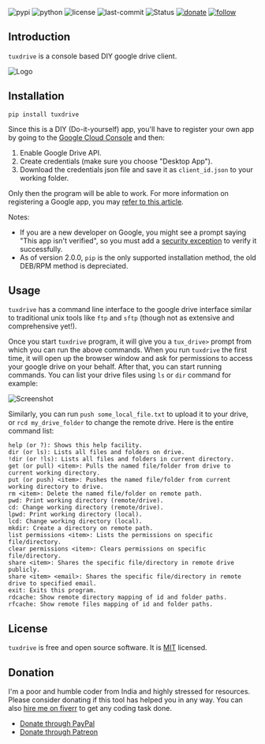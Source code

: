 ![pypi](https://img.shields.io/pypi/v/tuxdrive.svg)
![python](https://img.shields.io/pypi/pyversions/tuxdrive.svg)
![license](https://img.shields.io/github/license/prahladyeri/tuxdrive.svg)
![last-commit](https://img.shields.io/github/last-commit/prahladyeri/tuxdrive.svg)
![Status](https://img.shields.io/badge/status-stable-brightgreen.svg)
[![donate](https://img.shields.io/badge/-Donate-blue.svg?logo=paypal)](https://www.paypal.com/cgi-bin/webscr?cmd=_s-xclick&hosted_button_id=JM8FUXNFUK6EU)
[![follow](https://img.shields.io/twitter/follow/prahladyeri.svg?style=social)](https://twitter.com/prahladyeri)

## Introduction

`tuxdrive` is a console based DIY google drive client.

![Logo](tuxdrive/logo_small.jpg)

## Installation

	pip install tuxdrive


Since this is a DIY (Do-it-yourself) app, you'll have to register your own app by going to the [Google Cloud Console](https://console.cloud.google.com) and then:

1. Enable Google Drive API.
2. Create credentials (make sure you choose "Desktop App").
3. Download the credentials json file and save it as `client_id.json` to your working folder. 

Only then the program will be able to work. For more information on registering a Google app, you may [refer to this article](https://prahladyeri.com/blog/2016/12/how-to-create-google-drive-app-python-flask.html).

Notes:

- If you are a new developer on Google, you might see a prompt saying "This app isn't verified", so you must add a [security exception](https://raw.githubusercontent.com/prahladyeri/prahladyeri.com/gh-pages/uploads/google_app_no_street_cred.png) to verify it successfully.
- As of version 2.0.0, `pip` is the only supported installation method, the old DEB/RPM method is depreciated.

## Usage

`tuxdrive` has a command line interface to the google drive interface similar to traditional unix tools like `ftp` and `sftp` (though not as extensive and comprehensive yet!).

Once you start `tuxdrive` program, it will give you a `tux_drive>` prompt from which you can run the above commands. When you run `tuxdrive` the first time, it will open up the browser window and ask for permissions to access your google drive on your behalf. After that, you can start running commands. You can list your drive files using `ls` or `dir` command for example:

![Screenshot](https://github.com/prahladyeri/tuxdrive/raw/master/screenshot.png)

Similarly, you can run `push some_local_file.txt` to upload it to your drive, or `rcd my_drive_folder` to change the remote drive. Here is the entire command list:

	help (or ?): Shows this help facility.
	dir (or ls): Lists all files and folders on drive.
	!dir (or !ls): Lists all files and folders in current directory.
	get (or pull) <item>: Pulls the named file/folder from drive to current working directory.
	put (or push) <item>: Pushes the named file/folder from current working directory to drive.
	rm <item>: Delete the named file/folder on remote path.
	pwd: Print working directory (remote/drive).
	cd: Change working directory (remote/drive).
	lpwd: Print working directory (local).
	lcd: Change working directory (local).
	mkdir: Create a directory on remote path.
	list permissions <item>: Lists the permissions on specific file/directory.
	clear permissions <item>: Clears permissions on specific file/directory.
	share <item>: Shares the specific file/directory in remote drive publicly.
	share <item> <email>: Shares the specific file/directory in remote drive to specified email.
	exit: Exits this program.
	rdcache: Show remote directory mapping of id and folder paths.
	rfcache: Show remote files mapping of id and folder paths.

## License

`tuxdrive` is free and open source software. It is [MIT](https://opensource.org/licenses/MIT) licensed.

## Donation

I'm a poor and humble coder from India and highly stressed for resources. Please consider donating if this tool has helped you in any way. You can also [hire me on fiverr](https://www.fiverr.com/prahladyeri) to get any coding task done.

- [Donate through PayPal](https://www.paypal.com/cgi-bin/webscr?cmd=_s-xclick&hosted_button_id=JM8FUXNFUK6EU)
- [Donate through Patreon](https://www.patreon.com/prahladyeri)